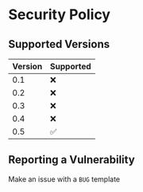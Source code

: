 # Security Policy

## Supported Versions

| Version | Supported          |
| ------- | ------------------ |
| 0.1     | :x:                |
| 0.2     | :x:                |
| 0.3     | :x:                |
| 0.4     | :x:                |
| 0.5     | :white_check_mark: |

## Reporting a Vulnerability

Make an issue with a `BUG` template
